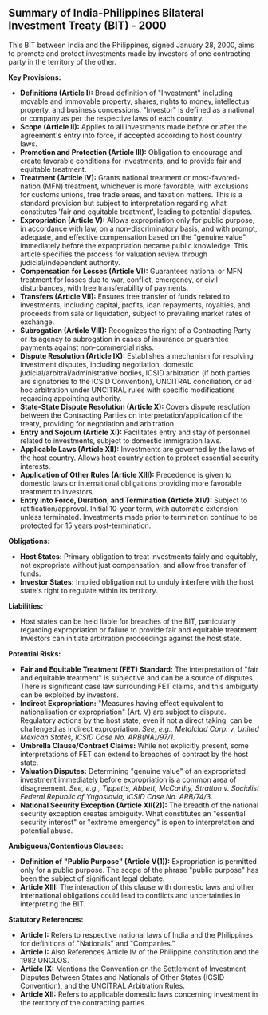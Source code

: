 ## Summary of India-Philippines Bilateral Investment Treaty (BIT) - 2000

This BIT between India and the Philippines, signed January 28, 2000, aims to promote and protect investments made by investors of one contracting party in the territory of the other.

**Key Provisions:**

*   **Definitions (Article I):** Broad definition of "Investment" including movable and immovable property, shares, rights to money, intellectual property, and business concessions. "Investor" is defined as a national or company as per the respective laws of each country.
*   **Scope (Article II):** Applies to all investments made before or after the agreement's entry into force, if accepted according to host country laws.
*   **Promotion and Protection (Article III):** Obligation to encourage and create favorable conditions for investments, and to provide fair and equitable treatment.
*   **Treatment (Article IV):** Grants national treatment or most-favored-nation (MFN) treatment, whichever is more favorable, with exclusions for customs unions, free trade areas, and taxation matters. This is a standard provision but subject to interpretation regarding what constitutes 'fair and equitable treatment', leading to potential disputes.
*   **Expropriation (Article V):** Allows expropriation only for public purpose, in accordance with law, on a non-discriminatory basis, and with prompt, adequate, and effective compensation based on the "genuine value" immediately before the expropriation became public knowledge. This article specifies the process for valuation review through judicial/independent authority.
*   **Compensation for Losses (Article VI):** Guarantees national or MFN treatment for losses due to war, conflict, emergency, or civil disturbances, with free transferability of payments.
*   **Transfers (Article VII):** Ensures free transfer of funds related to investments, including capital, profits, loan repayments, royalties, and proceeds from sale or liquidation, subject to prevailing market rates of exchange.
*   **Subrogation (Article VIII):** Recognizes the right of a Contracting Party or its agency to subrogation in cases of insurance or guarantee payments against non-commercial risks.
*   **Dispute Resolution (Article IX):** Establishes a mechanism for resolving investment disputes, including negotiation, domestic judicial/arbitral/administrative bodies, ICSID arbitration (if both parties are signatories to the ICSID Convention), UNCITRAL conciliation, or ad hoc arbitration under UNCITRAL rules with specific modifications regarding appointing authority.
*   **State-State Dispute Resolution (Article X):** Covers dispute resolution between the Contracting Parties on interpretation/application of the treaty, providing for negotiation and arbitration.
*   **Entry and Sojourn (Article XI):** Facilitates entry and stay of personnel related to investments, subject to domestic immigration laws.
*   **Applicable Laws (Article XII):** Investments are governed by the laws of the host country. Allows host country action to protect essential security interests.
*   **Application of Other Rules (Article XIII):** Precedence is given to domestic laws or international obligations providing more favorable treatment to investors.
*   **Entry into Force, Duration, and Termination (Article XIV):** Subject to ratification/approval. Initial 10-year term, with automatic extension unless terminated. Investments made prior to termination continue to be protected for 15 years post-termination.

**Obligations:**

*   **Host States:** Primary obligation to treat investments fairly and equitably, not expropriate without just compensation, and allow free transfer of funds.
*   **Investor States:** Implied obligation not to unduly interfere with the host state's right to regulate within its territory.

**Liabilities:**

*   Host states can be held liable for breaches of the BIT, particularly regarding expropriation or failure to provide fair and equitable treatment. Investors can initiate arbitration proceedings against the host state.

**Potential Risks:**

*   **Fair and Equitable Treatment (FET) Standard:** The interpretation of "fair and equitable treatment" is subjective and can be a source of disputes. There is significant case law surrounding FET claims, and this ambiguity can be exploited by investors.
*   **Indirect Expropriation:** "Measures having effect equivalent to nationalisation or expropriation" (Art. V) are subject to dispute. Regulatory actions by the host state, even if not a direct taking, can be challenged as indirect expropriation. *See, e.g., Metalclad Corp. v. United Mexican States, ICSID Case No. ARB(NA)/97/1*.
*   **Umbrella Clause/Contract Claims:** While not explicitly present, some interpretations of FET can extend to breaches of contract by the host state.
*   **Valuation Disputes:** Determining "genuine value" of an expropriated investment immediately before expropriation is a common area of disagreement. *See, e.g., Tippetts, Abbett, McCarthy, Stratton v. Socialist Federal Republic of Yugoslavia, ICSID Case No. ARB/74/3*.
*   **National Security Exception (Article XII(2)):** The breadth of the national security exception creates ambiguity. What constitutes an "essential security interest" or "extreme emergency" is open to interpretation and potential abuse.

**Ambiguous/Contentious Clauses:**

*   **Definition of "Public Purpose" (Article V(1)):** Expropriation is permitted only for a public purpose. The scope of the phrase "public purpose" has been the subject of significant legal debate.
*   **Article XIII:** The interaction of this clause with domestic laws and other international obligations could lead to conflicts and uncertainties in interpreting the BIT.

**Statutory References:**

*   **Article I:** Refers to respective national laws of India and the Philippines for definitions of "Nationals" and "Companies."
*   **Article I:** Also References Article IV of the Philippine constitution and the 1982 UNCLOS.
*   **Article IX:** Mentions the Convention on the Settlement of Investment Disputes Between States and Nationals of Other States (ICSID Convention), and the UNCITRAL Arbitration Rules.
*   **Article XII:** Refers to applicable domestic laws concerning investment in the territory of the contracting parties.
